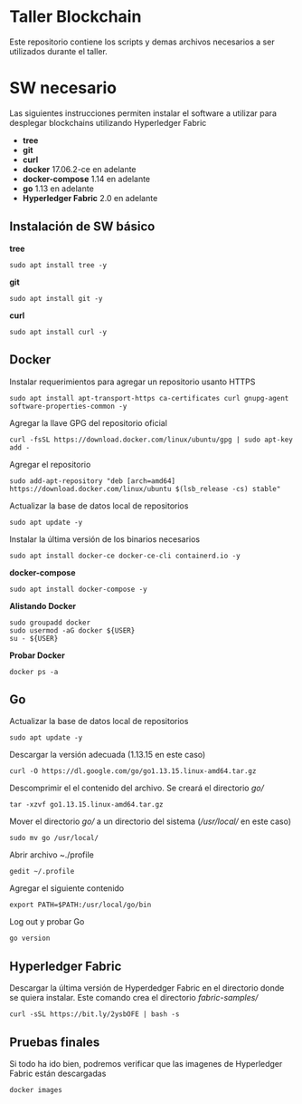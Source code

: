 # Taller Blockchain
Este repositorio contiene los scripts y demas archivos necesarios a ser utilizados durante el taller.

# SW necesario
Las siguientes instrucciones permiten instalar el software a utilizar para desplegar blockchains utilizando Hyperledger Fabric

* **tree**
* **git**
* **curl**
* **docker** 17.06.2-ce en adelante
* **docker-compose** 1.14 en adelante
* **go** 1.13 en adelante
* **Hyperledger Fabric** 2.0 en adelante

## Instalación de SW básico

**tree**

    sudo apt install tree -y

**git**

    sudo apt install git -y

**curl**
    
    sudo apt install curl -y

## Docker

Instalar requerimientos para agregar un repositorio usanto HTTPS

    sudo apt install apt-transport-https ca-certificates curl gnupg-agent software-properties-common -y

Agregar la llave GPG del repositorio oficial

    curl -fsSL https://download.docker.com/linux/ubuntu/gpg | sudo apt-key add -

Agregar el repositorio

    sudo add-apt-repository "deb [arch=amd64] https://download.docker.com/linux/ubuntu $(lsb_release -cs) stable"

Actualizar la base de datos local de repositorios

    sudo apt update -y

Instalar la última versión de los binarios necesarios

    sudo apt install docker-ce docker-ce-cli containerd.io -y


**docker-compose**

    sudo apt install docker-compose -y

**Alistando Docker**

    sudo groupadd docker
    sudo usermod -aG docker ${USER}
    su - ${USER}

**Probar Docker**

    docker ps -a

## Go

Actualizar la base de datos local de repositorios

    sudo apt update -y

Descargar la versión adecuada (1.13.15 en este caso)

    curl -O https://dl.google.com/go/go1.13.15.linux-amd64.tar.gz

Descomprimir el el contenido del archivo. Se creará el directorio *go/*

    tar -xzvf go1.13.15.linux-amd64.tar.gz

Mover el directorio *go/* a un directorio del sistema (*/usr/local/* en este caso)

    sudo mv go /usr/local/

Abrir archivo ~./profile
    
    gedit ~/.profile
    
Agregar el siguiente contenido

    export PATH=$PATH:/usr/local/go/bin

Log out y probar Go

    go version
    
## Hyperledger Fabric

Descargar la última versión de Hyperdedger Fabric en el directorio donde se quiera instalar. Este comando crea el directorio *fabric-samples/*

    curl -sSL https://bit.ly/2ysbOFE | bash -s
    
## Pruebas finales
Si todo ha ido bien, podremos verificar que las imagenes de Hyperledger Fabric están descargadas

    docker images
